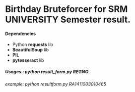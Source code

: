 <h1>Birthday Bruteforcer for SRM UNIVERSITY Semester result.</h1>

<h4>Dependencies</h4>
<ul>
<li>Python <b>requests</b> lib</li>
<li><b>BeautifulSoup</b> lib</li>
<li><b>PIL</b> </li>
<li><b>pytesseract</b> lib</li>
</ul>

<h5>Usages : python result_form.py REGNO</h5>
<h6>example: python resultform.py RA1411003010465</h6>
